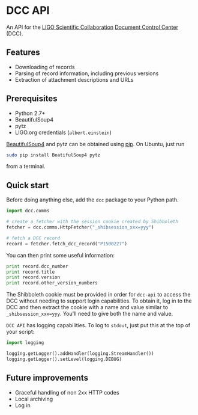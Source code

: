 # DCC API

An API for the [LIGO Scientific Collaboration](http://www.ligo.org/) [Document Control Center](https://dcc.ligo.org/) (DCC).

## Features

 - Downloading of records
 - Parsing of record information, including previous versions
 - Extraction of attachment descriptions and URLs

## Prerequisites

  - Python 2.7+
  - BeautifulSoup4
  - pytz
  - LIGO.org credentials (`albert.einstein`)

[BeautifulSoup4](https://www.crummy.com/software/BeautifulSoup/) and pytz can be obtained using [pip](https://pip.pypa.io/). On Ubuntu, just run
```bash
sudo pip install BeatifulSoup4 pytz
```
from a terminal.

## Quick start
Before doing anything else, add the `dcc` package to your Python path.

```python
import dcc.comms

# create a fetcher with the session cookie created by Shibboleth
fetcher = dcc.comms.HttpFetcher("_shibsession_xxx=yyy")

# fetch a DCC record
record = fetcher.fetch_dcc_record("P1500227")
```

You can then print some useful information:
```python
print record.dcc_number
print record.title
print record.version
print record.other_version_numbers
```

The Shibboleth cookie must be provided in order for `dcc-api` to access the DCC without needing to support login capabilities. To obtain it, log in to the DCC and then extract the cookie with a name and value similar to `_shibsession_xxx=yyy`. You'll need to give both the name and value.

`DCC API` has logging capabilities. To log to `stdout`, just put this at the top of your script:
```python
import logging

logging.getLogger().addHandler(logging.StreamHandler())
logging.getLogger().setLevel(logging.DEBUG)
```

## Future improvements
 - Graceful handling of non 2xx HTTP codes
 - Local archiving
 - Log in
